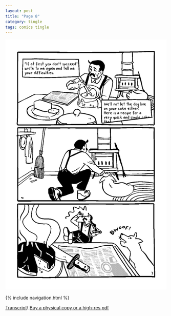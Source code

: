 ```yaml
---
layout: post
title: "Page 8"
category: tingle
tags: comics tingle
---
```


![Cover](/assets/misstingle/8.png)

{% include navigation.html %}

[Transcript](/tingle/2022/11/30/tingletranscript)\\
[Buy a physical copy ](https://audmcname.bigcartel.com)[or a high-res pdf](https://audmcname.itch.io)
